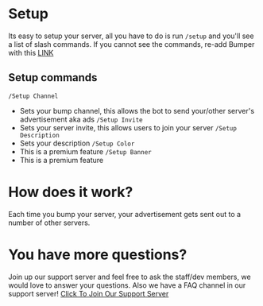 # Setup
Its easy to setup your server, all you have to do is run `/setup` and you'll see a list of slash commands. If you cannot see the commands, re-add Bumper with this [LINK](https://discord.com/oauth2/authorize?client_id=908043115649187880&scope=bot%20applications.commands&permissions=137439308944&redirect_uri=https%3A%2F%2Fdiscord.gg%2FZYKtHS6anN&response_type=code)
## Setup commands
`/Setup Channel`
 - Sets your bump channel, this allows the bot to send your/other server's advertisement aka ads 
 `/Setup Invite`
 -  Sets your server invite, this allows users to join your server
`/Setup Description`
 - Sets your description
`/Setup Color`
  - This is a premium feature
`/Setup Banner`
 - This is a premium feature
# How does it work?
Each time you bump your server, your advertisement gets sent out to a number of other servers.
# You have more questions?
Join up our support server and feel free to ask the staff/dev members, we would love to answer your questions. Also we have a FAQ channel in our support server!
[Click To Join Our Support Server](https://discord.gg/ZYKtHS6anN)
